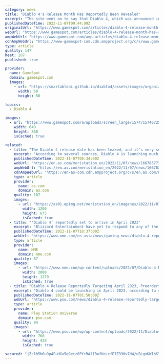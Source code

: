 ```yaml
---
category: news
title: "Diablo 4's Release Month Has Reportedly Been Revealed"
excerpt: "The site went on to say that Diablo 4, which was announced in 2019, will appear during The Game Awards in December. Blizzard will ramp up Diablo 4 marketing soon, beginning during The Game Awards in ..."
publishedDateTime: 2022-11-07T09:44:00Z
originalUrl: "https://www.gamespot.com/articles/diablo-4-release-month-has-reportedly-been-revealed/1100-6508961/"
webUrl: "https://www.gamespot.com/articles/diablo-4-release-month-has-reportedly-been-revealed/1100-6508961/"
ampWebUrl: "https://www.gamespot.com/amp-articles/diablo-4-release-month-has-reportedly-been-revealed/1100-6508961/"
cdnAmpWebUrl: "https://www-gamespot-com.cdn.ampproject.org/c/s/www.gamespot.com/amp-articles/diablo-4-release-month-has-reportedly-been-revealed/1100-6508961/"
type: article
quality: 147
heat: 207
published: true

provider:
  name: GameSpot
  domain: gamespot.com
  images:
    - url: "https://smartableai.github.io/diablo4/assets/images/organizations/gamespot.com-50x50.jpg"
      width: 50
      height: 50

topics:
  - Diablo 4

images:
  - url: "https://www.gamespot.com/a/uploads/screen_large/1574/15746725/3989778-untitled.png"
    width: 640
    height: 360
    isCached: true

related:
  - title: "The Diablo 4 release date has been leaked, and it’s very soon"
    excerpt: "According to several sources, Diablo 4 is launching much sooner than we expected, with it being planned for a reveal during The Game Awards 2022."
    publishedDateTime: 2022-11-07T08:34:00Z
    webUrl: "https://en.as.com/meristation_en/2022/11/07/news/1667837734_015373.html"
    ampWebUrl: "https://en.as.com/meristation_en/2022/11/07/news/1667837734_015373.amp.html"
    cdnAmpWebUrl: "https://en-as-com.cdn.ampproject.org/c/s/en.as.com/meristation_en/2022/11/07/news/1667837734_015373.amp.html"
    type: article
    provider:
      name: as.com
      domain: as.com
    quality: 107
    images:
      - url: "https://as01.epimg.net/meristation_en/imagenes/2022/11/07/news/1667837734_015373_1667838602_portada_normal.jpg"
        width: 1200
        height: 675
        isCached: true
  - title: "‘Diablo 4’ reportedly set to arrive in April 2023"
    excerpt: "Blizzard Entertainment have yet to respond to any of the new reports. Diablo 4. Credit: Blizzard Entertainment. Back in September, Blizzard Entertainment announced that it will “soon” be hosting a ..."
    publishedDateTime: 2022-11-07T18:37:00Z
    webUrl: "https://www.nme.com/en_asia/news/gaming-news/diablo-4-reportedly-set-to-arrive-in-april-2023-3344601"
    type: article
    provider:
      name: NME
      domain: nme.com
    quality: 87
    images:
      - url: "https://www.nme.com/wp-content/uploads/2022/07/Diablo-4-Necromancer-beta-2000x1270-1.jpg"
        width: 2000
        height: 1270
        isCached: true
  - title: "Diablo 4 Release Reportedly Targeting April 2023, Preorders Live In December"
    excerpt: "Diablo 4 could be launching in April 2023, according to sources at both Windows Central and the team at the XboxEra podcast. Blizzard is reportedly planning a significant marketing campaign for Diablo ..."
    publishedDateTime: 2022-11-07T01:50:00Z
    webUrl: "https://www.psu.com/news/diablo-4-release-reportedly-targeting-april-2023-preorders-live-in-december/"
    type: article
    provider:
      name: Play Station Universe
      domain: psu.com
    quality: 84
    images:
      - url: "https://www.psu.com/wp/wp-content/uploads/2022/11/Diablo4-1.jpeg"
        width: 768
        height: 428
        isCached: true

secured: "jZclh5b0uOp4FuHGu5q9etz0PY+RAlI3ufHoLcfE7E330v7N4/eBLgoKWIhSYPys3b6HE7rBKrzgMM84Z45ZQGdgw0urzlDjGRJsevZCIZRaeiQDsmPxVe0KOX6TkEDmCKmEW5U4RR06jhCh2ypVFMjH4nlAk/HxPgSMoe+30ZQW1R3rlUP/uuWGasGP03O36ohLzJX8EIVblmj4IlI5tRG0dOHVoH/9meWm9TZQN15Ct1+ThZjdRAO8MjI439xJhhKaIgPp4EXST3NEq6SEbQfNmJzI/1pSnaEcEwTlbf4IvX9qBwkXU482iwSAKhbGzYoR1dYbwehPf5wkfnhThLzLRJ909X+MqAgs4aBG09k=;7p/9mgyVPT584AIBiNfTmg=="
---
```


